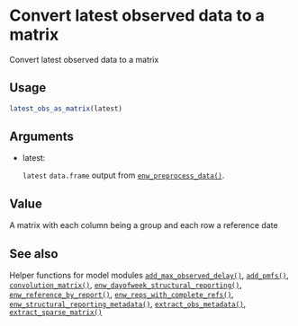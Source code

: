 # Convert latest observed data to a matrix

Convert latest observed data to a matrix

## Usage

``` r
latest_obs_as_matrix(latest)
```

## Arguments

- latest:

  `latest` `data.frame` output from
  [`enw_preprocess_data()`](https://package.epinowcast.org/dev/reference/enw_preprocess_data.md).

## Value

A matrix with each column being a group and each row a reference date

## See also

Helper functions for model modules
[`add_max_observed_delay()`](https://package.epinowcast.org/dev/reference/add_max_observed_delay.md),
[`add_pmfs()`](https://package.epinowcast.org/dev/reference/add_pmfs.md),
[`convolution_matrix()`](https://package.epinowcast.org/dev/reference/convolution_matrix.md),
[`enw_dayofweek_structural_reporting()`](https://package.epinowcast.org/dev/reference/enw_dayofweek_structural_reporting.md),
[`enw_reference_by_report()`](https://package.epinowcast.org/dev/reference/enw_reference_by_report.md),
[`enw_reps_with_complete_refs()`](https://package.epinowcast.org/dev/reference/enw_reps_with_complete_refs.md),
[`enw_structural_reporting_metadata()`](https://package.epinowcast.org/dev/reference/enw_structural_reporting_metadata.md),
[`extract_obs_metadata()`](https://package.epinowcast.org/dev/reference/extract_obs_metadata.md),
[`extract_sparse_matrix()`](https://package.epinowcast.org/dev/reference/extract_sparse_matrix.md)
